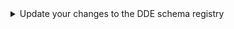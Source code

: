 <details>
  <summary>Update your changes to the DDE schema registry</summary>

  <details>
    <summary>Fork the Bioschemas_DDE repo</summary>
    <ul>
      <li>The repository that hosts the actual JSONLD files that are updated into the DDE is: <a
          href="https://github.com/BioSchemas/bioschemas-dde">https://github.com/BioSchemas/bioschemas-dde</a></li>
      <li>The repository also includes a GitHub actions script to automatically merge JSONLD files from the
        specifications repo as long as they’re included in the table of classes for import</li>
    </ul>
  </details>

  <details>
    <summary>Update the appropriate file in <strong>your fork of Bioschemas_DDE repository</strong></summary>
    <ul>
      <li>In YOUR fork of the Bioschemas_DDE repository, edit the appropriate list file:<ul>
          <li>If this new specification is a draft type, add a record of it to the <code>draft_type_list.txt</code> (ie.
            the file equivalent to this in YOUR repo)</li>
          <li>If this new specification is a draft profile, add a record of it to the
            <code>draft_profile_list.txt</code>
          </li>
          <li>If you are updating an existing draft specification to a new version, find the record in the appropriate
            file and update it</li>
          <li>Note, these files are all tab-delimited text files</li>
        </ul>
      </li>
    </ul>
    <details>
      <summary>About released specifications</summary>

      <ul>
        <li>You should NOT be unilaterally updating any of the release files (as there is an additional approval
          process);
          however, if the approval process has been completed, the appropriate files are:</li>
        <li><code>type_list.txt</code> for <strong>released</strong> type specifications</li>
        <li><code>profile_list.txt</code> for <strong>released</strong> profile specifications</li>
      </ul>
    </details>
  </details>

  <details>
    <summary>Test your fork of the Bioschemas_DDE repository</summary>

    <ul>
      <li>Save/push your changes to your fork of the Bioschemas_DDE repo this will trigger a GitHub action script to
        update
        the appropriate merged JSONLD file (which gets ingested into the DDE)<ul>
          <li>Once the GitHub actions completes, wait 2-3 minutes for GitHub’s internal cache to update</li>
          <li>Test the GitHub actions generated json in DDE</li>
          <li>Using the url for the corresponding JSONLD file in YOUR fork of the repo, load your JSONLD into the DDE
            Schema
            playground viewer</li>
        </ul>
      </li>
    </ul>

  </details>

  <details>
    <summary>Push your changes from your fork to the Bioschemas_DDE repository</summary>

    <ul>
      <li>If it works well, push your changes from your fork to the Bioschemas_DDE repo<ul>
          <li>Note that you may need to force the push, or to re-follow the previous steps in the main repo in order to
            make the
            changes</li>
          <li>This will trigger the GitHub actions in the Bioschemas_DDE repo causing an update</li>
          <li>The changes in the JSONLD files in the Bioschemas_DDE repo are automatically updated to the DDE on a
            <strong>scheduled
              basis</strong>, so you might not see the change in the DDE immediately. However, you can (and should have
            already)
            previewed how it is expected to look in the DDE.</li>
        </ul>
      </li>
    </ul>

  </details>

</details>